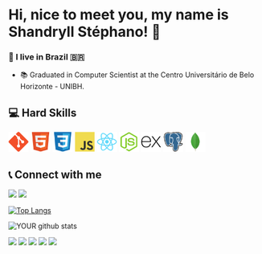 # Hi, nice to meet you, my name is Shandryll Stéphano! 👋

### 📍 I live in Brazil :brazil:

- 📚 Graduated in Computer Scientist at the Centro Universitário de Belo Horizonte - UNIBH.

## 💻 Hard Skills

<img src="https://raw.githubusercontent.com/devicons/devicon/master/icons/git/git-original.svg" alt="git" width="40" height="40" style="max-width:100%"></img>
<img src="https://raw.githubusercontent.com/devicons/devicon/master/icons/html5/html5-original.svg" alt="html" width="40" height="40" style="max-width:100%"></img>
<img src="https://raw.githubusercontent.com/devicons/devicon/master/icons/css3/css3-original.svg" alt="css" width="40" height="40" style="max-width:100%"></img>
<img src="https://raw.githubusercontent.com/devicons/devicon/master/icons/javascript/javascript-original.svg" alt="js" width="40" height="40" style="max-width:100%"></img>
<img src="https://raw.githubusercontent.com/devicons/devicon/master/icons/react/react-original.svg" alt="react" width="40" height="40" style="max-width:100%"></img>
<img src="https://raw.githubusercontent.com/devicons/devicon/master/icons/nodejs/nodejs-original.svg" alt="node" width="40" height="40" style="max-width:100%"></img>
<img src="https://raw.githubusercontent.com/devicons/devicon/master/icons/express/express-original.svg" alt="express" width="40" height="40" style="max-width:100%"></img>
<img src="https://raw.githubusercontent.com/devicons/devicon/master/icons/postgresql/postgresql-original.svg" alt="postgres" width="40" height="40" style="max-width:100%"></img>
<img src="https://raw.githubusercontent.com/devicons/devicon/master/icons/mongodb/mongodb-original.svg" alt="mongo" width="40" height="40" style="max-width:100%"></img>

## 📞 Connect with me

[<img src="https://img.shields.io/badge/linkedin-%230077B5.svg?&style=for-the-badge&logo=linkedin&logoColor=white" />](https://www.linkedin.com/in/shandryll-st%C3%A9phano-1ba51b158/) [<img src = "https://img.shields.io/badge/instagram-%23E4405F.svg?&style=for-the-badge&logo=instagram&logoColor=white">](https://www.instagram.com/shandryll)

[![Top Langs](https://github-readme-stats.vercel.app/api/top-langs/?username=felipemontenegror&layout=compact)](https://github.com/shandryll/github-readme-stats)

![YOUR github stats](https://github-readme-stats.vercel.app/api?username=shandryll)

[<img src="https://img.shields.io/badge/twitter-%231DA1F2.svg?&style=for-the-badge&logo=twitter&logoColor=white" />](https://twitter.com/USERNAME) [<img src="https://img.shields.io/badge/medium-%2312100E.svg?&style=for-the-badge&logo=medium&logoColor=white" />](https://medium.com/USERNAME)  [<img src="https://img.shields.io/badge/linkedin-%230077B5.svg?&style=for-the-badge&logo=linkedin&logoColor=white" />](https://www.linkedin.com/in/USERNAME/) [<img src = "https://img.shields.io/badge/instagram-%23E4405F.svg?&style=for-the-badge&logo=instagram&logoColor=white">](https://www.instagram.com/USERNAME/) [<img src = "https://img.shields.io/badge/facebook-%231877F2.svg?&style=for-the-badge&logo=facebook&logoColor=white">](https://www.facebook.com/USERNAME)
